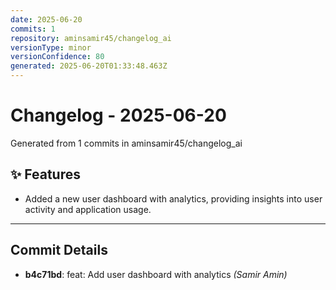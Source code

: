 ```yaml
---
date: 2025-06-20
commits: 1
repository: aminsamir45/changelog_ai
versionType: minor
versionConfidence: 80
generated: 2025-06-20T01:33:48.463Z
---
```


# Changelog - 2025-06-20

Generated from 1 commits in aminsamir45/changelog_ai

## ✨ Features

- Added a new user dashboard with analytics, providing insights into user activity and application usage.

---

## Commit Details

- **b4c71bd**: feat: Add user dashboard with analytics _(Samir Amin)_

